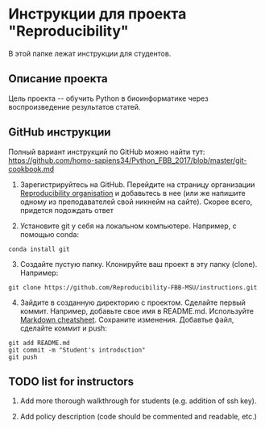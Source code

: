 # Инструкции для проекта "Reproducibility"

В этой папке лежат инструкции для студентов. 

## Описание проекта

Цель проекта -- обучить Python в биоинформатике через воспроизведение результатов статей. 

## GitHub инструкции

Полный вариант инструкций по GitHub можно найти тут: https://github.com/homo-sapiens34/Python_FBB_2017/blob/master/git-cookbook.md

1. Зарегистрируйтесь на GitHub. Перейдите на страницу организации [Reproducibility organisation](https://github.com/Reproducibility-FBB-MSU) и добавьтесь в нее (или же напишите одному из преподавателей свой никнейм на сайте). Скорее всего, придется подождать ответ 

2. Установите git у себя на локальном компьютере. Например, с помощью conda: 

```
conda install git
```

3. Создайте пустую папку. Клонируйте ваш проект в эту папку (clone). Например: 

```git clone https://github.com/Reproducibility-FBB-MSU/instructions.git```

4. Зайдите в созданную директорию с проектом. Сделайте первый коммит.
Например, добавьте свое имя в README.md. Используйте [Markdown cheatsheet](https://github.com/adam-p/markdown-here/wiki/Markdown-Cheatsheet). Сохраните изменения. Добавтье файл, сделайте коммит и push:

```
git add README.md
git commit -m "Student's introduction"
git push
```

## TODO list for instructors

1. Add more thorough walkthrough for students (e.g. addition of ssh key).

2. Add policy description (code should be commented and readable, etc.)
